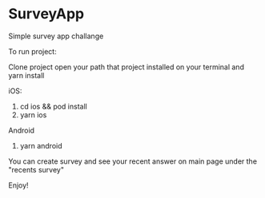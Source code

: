 # SurveyApp

Simple survey app challange

To run project:

Clone project
open your path that project installed on your terminal and yarn install

iOS:
1) cd ios && pod install
2) yarn ios

Android
1) yarn android

You can create survey and see your recent answer on main page under the "recents survey"

Enjoy!
